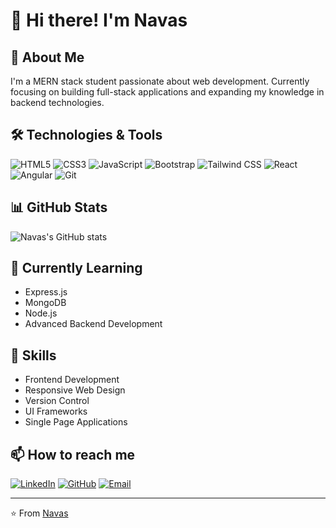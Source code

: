 # 👋 Hi there! I'm Navas

## 🚀 About Me
I'm a MERN stack student passionate about web development. Currently focusing on building full-stack applications and expanding my knowledge in backend technologies.

## 🛠️ Technologies & Tools
![HTML5](https://img.shields.io/badge/-HTML5-E34F26?style=flat-square&logo=html5&logoColor=white)
![CSS3](https://img.shields.io/badge/-CSS3-1572B6?style=flat-square&logo=css3)
![JavaScript](https://img.shields.io/badge/-JavaScript-F7DF1E?style=flat-square&logo=javascript&logoColor=black)
![Bootstrap](https://img.shields.io/badge/-Bootstrap-7952B3?style=flat-square&logo=bootstrap&logoColor=white)
![Tailwind CSS](https://img.shields.io/badge/-Tailwind%20CSS-38B2AC?style=flat-square&logo=tailwind-css&logoColor=white)
![React](https://img.shields.io/badge/-React-61DAFB?style=flat-square&logo=react&logoColor=black)
![Angular](https://img.shields.io/badge/-Angular-DD0031?style=flat-square&logo=angular)
![Git](https://img.shields.io/badge/-Git-F05032?style=flat-square&logo=git&logoColor=white)

## 📊 GitHub Stats
![Navas's GitHub stats](https://github-readme-stats.vercel.app/api?username=navas28&show_icons=true&theme=radical)

## 🌱 Currently Learning
- Express.js
- MongoDB
- Node.js
- Advanced Backend Development

## 💼 Skills
- Frontend Development
- Responsive Web Design
- Version Control
- UI Frameworks
- Single Page Applications

## 📫 How to reach me
[![LinkedIn](https://img.shields.io/badge/-LinkedIn-0077B5?style=flat-square&logo=linkedin)](https://www.linkedin.com/in/navas-m/)
[![GitHub](https://img.shields.io/badge/-GitHub-181717?style=flat-square&logo=github)](https://github.com/Navas28)
[![Email](https://img.shields.io/badge/-Email-D14836?style=flat-square&logo=gmail&logoColor=white)](mailto:navasmhd79@gmail.com)

---
⭐️ From [Navas](https://github.com/navas28)

